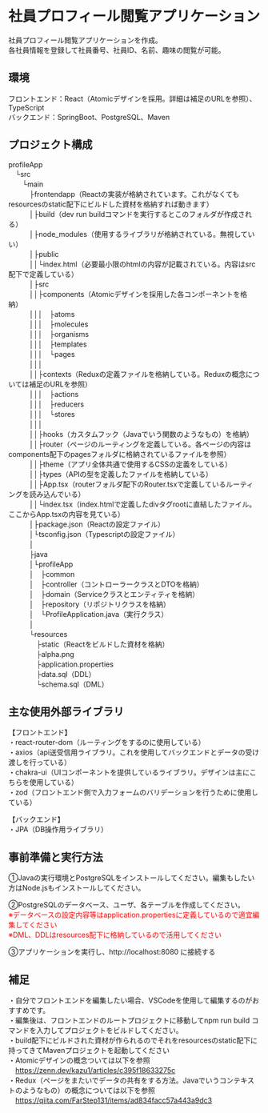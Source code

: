 # 社員プロフィール閲覧アプリケーション

社員プロフィール閲覧アプリケーションを作成。<br>
各社員情報を登録して社員番号、社員ID、名前、趣味の閲覧が可能。

## 環境

フロントエンド：React（Atomicデザインを採用。詳細は補足のURLを参照）、TypeScript<br>
バックエンド：SpringBoot、PostgreSQL、Maven<br>

## プロジェクト構成

profileApp<br>
　└src<br>
　　└main<br>
　　　├frontendapp（Reactの実装が格納されています。これがなくてもresourcesのstatic配下にビルドした資材を格納すれば動きます）<br>
　　　│├build（dev run buildコマンドを実行するとこのフォルダが作成される）<br>
　　　│├node_modules（使用するライブラリが格納されている。無視していい）<br>
　　　│├public<br>
　　　││└index.html（必要最小限のhtmlの内容が記載されている。内容はsrc配下で定義している）<br>
　　　│├src<br>
　　　││├components（Atomicデザインを採用した各コンポーネントを格納）<br>
　　　│││　├atoms<br>
　　　│││　├molecules<br>
　　　│││　├organisms<br>
　　　│││　├templates<br>
　　　│││　└pages<br>
　　　│││<br>
　　　││├contexts（Reduxの定義ファイルを格納している。Reduxの概念については補足のURLを参照）<br>
　　　│││　├actions<br>
　　　│││　├reducers<br>
　　　│││　└stores<br>
　　　│││<br>
　　　││├hooks（カスタムフック（Javaでいう関数のようなもの）を格納）<br>
　　　││├router（ページのルーティングを定義している。各ページの内容はcomponents配下のpagesフォルダに格納されているファイルを参照）<br>
　　　││├theme（アプリ全体共通で使用するCSSの定義をしている）<br>
　　　││├types（APIの型を定義したファイルを格納している）<br>
　　　││├App.tsx（routerフォルダ配下のRouter.tsxで定義しているルーティングを読み込んでいる）<br>
　　　││└index.tsx（index.htmlで定義したdivタグrootに直結したファイル。ここからApp.tsxの内容を見ている）<br>
　　　│├package.json（Reactの設定ファイル）<br>
　　　│└tsconfig.json（Typescriptの設定ファイル）<br>
　　　│<br>
　　　├java<br>
　　　│└profileApp<br>
　　　│　├common<br>
　　　│　├controller（コントローラークラスとDTOを格納）<br>
　　　│　├domain（Serviceクラスとエンティティを格納）<br>
　　　│　├repository（リポジトリクラスを格納）<br>
　　　│　└ProfileApplication.java（実行クラス）<br>
　　　│<br>
　　　└resources<br>
　　　　├static（Reactをビルドした資材を格納）<br>
　　　　├alpha.png<br>
　　　　├application.properties<br>
　　　　├data.sql（DDL）<br>
　　　　└schema.sql（DML）<br>

## 主な使用外部ライブラリ

【フロントエンド】<br>
・react-router-dom（ルーティングをするのに使用している）<br>
・axios（api送受信用ライブラリ。これを使用してバックエンドとデータの受け渡しを行っている）<br>
・chakra-ui（UIコンポーネントを提供しているライブラリ。デザインは主にこちらを使用している）<br>
・zod（フロントエンド側で入力フォームのバリデーションを行うために使用している）<br>

【バックエンド】<br>
・JPA（DB操作用ライブラリ）

## 事前準備と実行方法

①Javaの実行環境とPostgreSQLをインストールしてください。編集もしたい方はNode.jsもインストールしてください。<br>

②PostgreSQLのデータベース、ユーザ、各テーブルを作成してください。<br>
<span style="color: red;">※データベースの設定内容等はapplication.propertiesに定義しているので適宜編集してください</span><br>
<span style="color: red;">※DML、DDLはresources配下に格納しているので活用してください</span>

③アプリケーションを実行し、http://localhost:8080 に接続する<br>

## 補足

・自分でフロントエンドを編集したい場合、VSCodeを使用して編集するのがおすすめです。<br>
・編集後は、フロントエンドのルートプロジェクトに移動してnpm run build コマンドを入力してプロジェクトをビルドしてください。<br>
・build配下にビルドされた資材が作られるのでそれをresourcesのstatic配下に持ってきてMavenプロジェクトを起動してください<br>
・Atomicデザインの概念ついては以下を参照<br>
　https://zenn.dev/kazu1/articles/c395f18633275c<br>
・Redux（ページをまたいでデータの共有をする方法。Javaでいうコンテキストのようなもの）の概念については以下を参照<br>
　https://qiita.com/FarStep131/items/ad834facc57a443a9dc3<br>